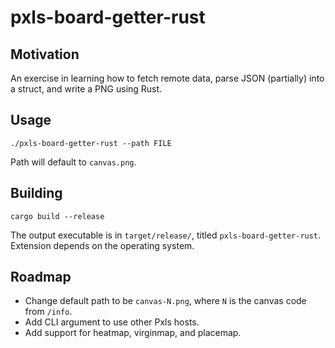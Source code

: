# pxls-board-getter-rust

## Motivation

An exercise in learning how to fetch remote data, parse JSON (partially) into a struct, and write a PNG using Rust.

## Usage

```
./pxls-board-getter-rust --path FILE
```
Path will default to `canvas.png`.

## Building

```
cargo build --release
```
The output executable is in `target/release/`, titled `pxls-board-getter-rust`. Extension depends on the operating system.

## Roadmap

- Change default path to be `canvas-N.png`, where `N` is the canvas code from `/info`.
- Add CLI argument to use other Pxls hosts.
- Add support for heatmap, virginmap, and placemap.
